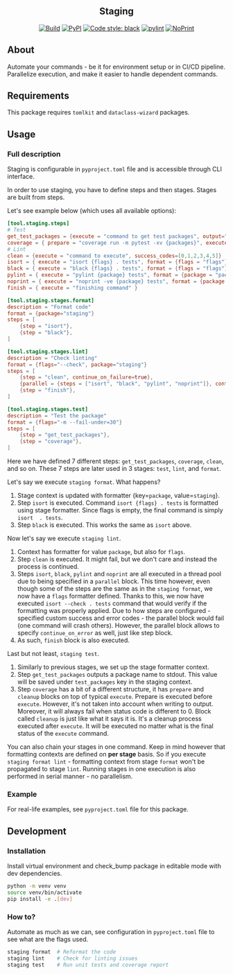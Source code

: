 <p align="center"></p>
<h2 align="center">Staging</h2>
<p align="center">
<a href="https://github.com/rgryta/Staging/actions/workflows/main.yml"><img alt="Build" src="https://github.com/rgryta/Staging/actions/workflows/main.yml/badge.svg?branch=main"></a>
<a href="https://pypi.org/project/staging/"><img alt="PyPI" src="https://img.shields.io/pypi/v/staging"></a>
<a href="https://github.com/psf/black"><img alt="Code style: black" src="https://img.shields.io/badge/code%20style-black-000000.svg"></a>
<a href="https://github.com/PyCQA/pylint"><img alt="pylint" src="https://img.shields.io/badge/linting-pylint-yellowgreen"></a>
<a href="https://github.com/rgryta/NoPrint"><img alt="NoPrint" src="https://img.shields.io/badge/NoPrint-enabled-blueviolet"></a>
</p>

## About

Automate your commands - be it for environment setup or in CI/CD pipeline. Parallelize execution, and make it easier to handle dependent commands.

## Requirements

This package requires `tomlkit` and `dataclass-wizard` packages.

## Usage

### Full description
Staging is configurable in `pyproject.toml` file and is accessible through CLI interface.

In order to use staging, you have to define steps and then stages. Stages are built from steps.

Let's see example below (which uses all available options):

```toml
[tool.staging.steps]
# Test
get_test_packages = {execute = "command to get test packages", output="test_packages"}
coverage = { prepare = "coverage run -m pytest -xv {packages}", execute = "coverage report {flags}", cleanup = "coverage erase", output = "coverage_result", format = {flags = "flags", packages= "test_packages"} }
# Lint
clean = {execute = "command to execute", success_codes=[0,1,2,3,4,5]}
isort = { execute = "isort {flags} . tests", format = {flags = "flags"}}
black = { execute = "black {flags} . tests", format = {flags = "flags"}}
pylint = { execute = "pylint {package} tests", format = {package = "package"}}
noprint = { execute = "noprint -ve {package} tests", format = {package = "package"}, error_codes=[1,2]}
finish = { execute = "finishing command" }

[tool.staging.stages.format]
description = "Format code"
format = {package="staging"}
steps = [
    {step = "isort"},
    {step = "black"},
]

[tool.staging.stages.lint]
description = "Check linting"
format = {flags="--check", package="staging"}
steps = [
    {step = "clean", continue_on_failure=true},
    {parallel = {steps = ["isort", "black", "pylint", "noprint"]}, continue_on_failure=true},
    {step = "finish"},
]

[tool.staging.stages.test]
description = "Test the package"
format = {flags="-m --fail-under=30"}
steps = [
    {step = "get_test_packages"},
    {step = "coverage"},
]
```

Here we have defined 7 different steps: `get_test_packages`, `coverage`, `clean`, and so on.
These 7 steps are later used in 3 stages: `test`, `lint`, and `format`.

Let's say we execute `staging format`. What happens?
1. Stage context is updated with formatter {key=`package`, value=`staging`}.
2. Step `isort` is executed. Command `isort {flags} . tests` is formatted using stage formatter. Since flags is empty, 
the final command is simply `isort  . tests`.
3. Step `black` is executed. This works the same as `isort` above.

Now let's say we execute `staging lint`.
1. Context has formatter for value `package`, but also for `flags`.
2. Step `clean` is executed. It might fail, but we don't care and instead the process is continued.
3. Steps `isort`, `black`, `pylint` and `noprint` are all executed in a thread pool due to being specified in a `parallel` block. 
This time however, even though some of the steps are the same as in the `staging format`, we now have a `flags` formatter defined.
Thanks to this, we now have executed `isort --check . tests` command that would verify if the formatting was properly applied. 
Due to how steps are configured - specified custom success and error codes - the parallel block would fail (one command will crash others). 
However, the parallel block allows to specify `continue_on_error` as well, just like step block.
4. As such, `finish` block is also executed.

Last but not least, `staging test`.
1. Similarly to previous stages, we set up the stage formatter context.
2. Step `get_test_packages` outputs a package name to stdout. This value will be saved under `test_packages` key in the staging context.
3. Step `coverage` has a bit of a different structure, it has `prepare` and `cleanup` blocks on top of typical `execute`. 
Prepare is executed before `execute`. However, it's not taken into account when writing to output. Moreover, it will always
fail when status code is different to 0. Block called `cleanup` is just like what it says it is. It's a cleanup process executed after `execute`.
It will be executed no matter what is the final status of the `execute` command.

You can also chain your stages in one command. Keep in mind however that formatting contexts are defined on **per stage** basis.
So if you execute `staging format lint` - formatting context from stage `format` won't be propagated to stage `lint`.
Running stages in one execution is also performed in serial manner - no parallelism.

### Example

For real-life examples, see `pyproject.toml` file for this package.

## Development

### Installation

Install virtual environment and check_bump package in editable mode with dev dependencies.

```bash
python -m venv venv
source venv/bin/activate
pip install -e .[dev]
```


### How to?

Automate as much as we can, see configuration in `pyproject.toml` file to see what are the flags used.

```bash
staging format  # Reformat the code
staging lint    # Check for linting issues
staging test    # Run unit tests and coverage report
```
